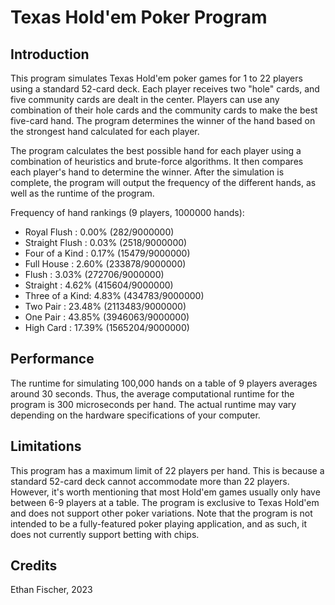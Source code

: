 # Texas Hold'em Poker Program

## Introduction

This program simulates Texas Hold'em poker games for 1 to 22 players using a standard 52-card deck. Each player receives two "hole" cards, and five community cards are dealt in the center. Players can use any combination of their hole cards and the community cards to make the best five-card hand. The program determines the winner of the hand based on the strongest hand calculated for each player.

The program calculates the best possible hand for each player using a combination of heuristics and brute-force algorithms. It then compares each player's hand to determine the winner. After the simulation is complete, the program will output the frequency of the different hands, as well as the runtime of the program.

Frequency of hand rankings (9 players, 1000000 hands):
* Royal Flush    : 0.00% (282/9000000)
* Straight Flush : 0.03% (2518/9000000)
* Four of a Kind : 0.17% (15479/9000000)
* Full House     : 2.60% (233878/9000000)
* Flush          : 3.03% (272706/9000000)
* Straight       : 4.62% (415604/9000000)
* Three of a Kind: 4.83% (434783/9000000)
* Two Pair       : 23.48% (2113483/9000000)
* One Pair       : 43.85% (3946063/9000000)
* High Card      : 17.39% (1565204/9000000)

## Performance

The runtime for simulating 100,000 hands on a table of 9 players averages around 30 seconds. Thus, the average computational runtime for the program is 300 microseconds per hand. The actual runtime may vary depending on the hardware specifications of your computer.

## Limitations

This program has a maximum limit of 22 players per hand. This is because a standard 52-card deck cannot accommodate more than 22 players. However, it's worth mentioning that most Hold'em games usually only have between 6-9 players at a table.
The program is exclusive to Texas Hold'em and does not support other poker variations.
Note that the program is not intended to be a fully-featured poker playing application, and as such, it does not currently support betting with chips.

## Credits

Ethan Fischer, 2023
